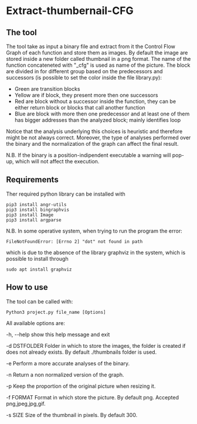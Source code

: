# Extract-thumbernail-CFG

## The tool
The tool take as input a binary file and extract from it the Control Flow Graph of each function and store them as images.
By default the image are stored inside a new folder called thumbnail in a png format.
The name of the function concateneted with "\_cfg" is used as name of the picture.
The block are divided in for different group based on the predecessors and successors (is possible to set the color inside the file library.py):
- Green are transition blocks
- Yellow are if block, they present more then one successors
- Red are block without a successor inside the function, they can be either return block or blocks that call another function
- Blue are block with more then one predecessor and at least one of them has bigger addresses than the analyzed block; mainly identifies loop

Notice that the analysis underlying this choices is heuristic and therefore might be not always correct. Moreover, the type of analyses performed over the binary and the normalization of the graph can affect the final result.


N.B. If the binary is a position-indipendent executable a warning will pop-up, which will not affect the execution.

## Requirements
Ther required python library can be installed with
```
pip3 install angr-utils
pip3 install bingraphvis
pip3 install Image
pip3 install argparse
```

N.B. In some operative system, when trying to run the program the error:

`FileNotFoundError: [Errno 2] "dot" not found in path` 

which is due to the absence of the library graphviz in the system, which is possible to install through 

`sudo apt install graphviz`
## How to use

The tool can be called with:
```
Python3 project.py file_name [Options]
```
All available options are:

  -h, --help      show this help message and exit
  
  -d DSTFOLDER    Folder in which to store the images, the folder is created if does not already exists. By default ./thumbnails folder is used.
  
  -e              Perform a more accurate analyses of the binary.
  
  -n              Return a non normalized version of the graph.
  
  -p              Keep the proportion of the original picture when resizing it.
  
  -f FORMAT       Format in which store the picture. By default png. Accepted png,jpeg,jpg,gif.
  
  -s SIZE         Size of the thumbnail in pixels. By default 300.
